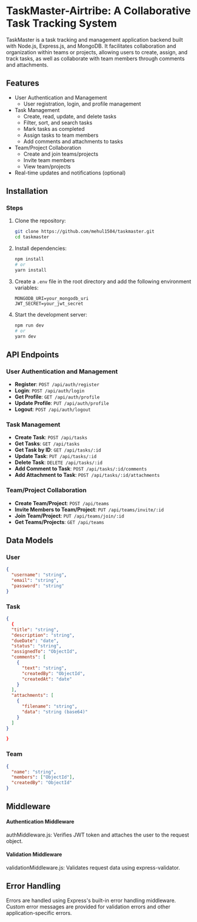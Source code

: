 
# TaskMaster-Airtribe: A Collaborative Task Tracking System
TaskMaster is a task tracking and management application backend built with Node.js, Express.js, and MongoDB. It facilitates collaboration and organization within teams or projects, allowing users to create, assign, and track tasks, as well as collaborate with team members through comments and attachments.

## Features

- User Authentication and Management
  - User registration, login, and profile management
- Task Management
  - Create, read, update, and delete tasks
  - Filter, sort, and search tasks
  - Mark tasks as completed
  - Assign tasks to team members
  - Add comments and attachments to tasks
- Team/Project Collaboration
  - Create and join teams/projects
  - Invite team members
  - View team/projects
- Real-time updates and notifications (optional)

## Installation

### Steps

1. Clone the repository:
    ```sh
    git clone https://github.com/mehul1504/taskmaster.git
    cd taskmaster
    ```

2. Install dependencies:
    ```sh
    npm install
    # or
    yarn install
    ```

3. Create a `.env` file in the root directory and add the following environment variables:
    ```env
    MONGODB_URI=your_mongodb_uri
    JWT_SECRET=your_jwt_secret
    ```

4. Start the development server:
    ```sh
    npm run dev
    # or
    yarn dev
    ```

## API Endpoints

### User Authentication and Management

- **Register**: `POST /api/auth/register`
- **Login**: `POST /api/auth/login`
- **Get Profile**: `GET /api/auth/profile`
- **Update Profile**: `PUT /api/auth/profile`
- **Logout**: `POST /api/auth/logout`

### Task Management

- **Create Task**: `POST /api/tasks`
- **Get Tasks**: `GET /api/tasks`
- **Get Task by ID**: `GET /api/tasks/:id`
- **Update Task**: `PUT /api/tasks/:id`
- **Delete Task**: `DELETE /api/tasks/:id`
- **Add Comment to Task**: `POST /api/tasks/:id/comments`
- **Add Attachment to Task**: `POST /api/tasks/:id/attachments`

### Team/Project Collaboration

- **Create Team/Project**: `POST /api/teams`
- **Invite Members to Team/Project**: `PUT /api/teams/invite/:id`
- **Join Team/Project**: `PUT /api/teams/join/:id`
- **Get Teams/Projects**: `GET /api/teams`

## Data Models

### User
```json
{
  "username": "string",
  "email": "string",
  "password": "string"
}
```
### Task
```json
{
  {
  "title": "string",
  "description": "string",
  "dueDate": "date",
  "status": "string",
  "assignedTo": "ObjectId",
  "comments": [
    {
      "text": "string",
      "createdBy": "ObjectId",
      "createdAt": "date"
    }
  ],
  "attachments": [
    {
      "filename": "string",
      "data": "string (base64)"
    }
  ]
}

}
```
### Team
```json
{
  "name": "string",
  "members": ["ObjectId"],
  "createdBy": "ObjectId"
}
```
## Middleware
#### Authentication Middleware
authMiddleware.js: Verifies JWT token and attaches the user to the request object.
#### Validation Middleware
validationMiddleware.js: Validates request data using express-validator.
## Error Handling
Errors are handled using Express's built-in error handling middleware. Custom error messages are provided for validation errors and other application-specific errors.
